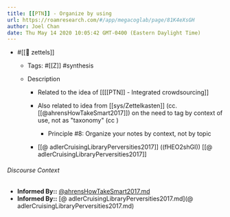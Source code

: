 ```yaml
---
title: [[PTN]] - Organize by using
url: https://roamresearch.com/#/app/megacoglab/page/81K4eXsGH
author: Joel Chan
date: Thu May 14 2020 10:05:42 GMT-0400 (Eastern Daylight Time)
---
```


- #[[🌲 zettels]]

    - Tags: #[[Z]] #synthesis

    - Description

        - Related to the idea of [[[[PTN]] - Integrated crowdsourcing]]

        - Also related to idea from [[sys/Zettelkasten]] (cc. [[@ahrensHowTakeSmart2017]]) on the need to tag by context of use, not as  "taxonomy" (cc )

            - Principle #8: Organize your notes by context, not by topic

        - [[@ adlerCruisingLibraryPerversities2017]] ((fHEO2shGI)) [[@ adlerCruisingLibraryPerversities2017]]

###### Discourse Context

- **Informed By::** [@ahrensHowTakeSmart2017.md](@ahrensHowTakeSmart2017.md)
- **Informed By::** [@ adlerCruisingLibraryPerversities2017.md](@ adlerCruisingLibraryPerversities2017.md)

